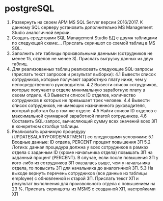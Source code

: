 # postgreSQL

1. Развернуть на своем АРМ MS SQL Server версии 2016/2017. К данному
SQL серверу установить дополнительно MS Management Studio аналогичной
версии.
2. Создать средствами SQL Management Studio БД с двумя таблицами по
следующей схеме:...
Прислать скриншот со схемой таблиц в MS SQL.
3. Заполнить эти таблицы произвольными данными (сотрудников не
менее 15, отделов не менее 3). Прислать выгрузку данных из двух таблиц.
4. Для реализованных таблиц реализовать следующие SQL-запросы
(прислать текст запросов и результат выборки):
4.1 Вывести список сотрудников, которые получают заработную
плату ниже, чем у непосредственного руководителя.
4.2 Вывести список сотрудников, которые получают в отделе
минимальную заработную плату в своем отделе.
4.3 Вывести список ID отделов, количество сотрудников в которых
не превышает трех человек.
4.4 Вывести список сотрудников, не имеющих назначенного
руководителя, который работал бы в том же отделе.
4.5 Найти список ID отделов с максимальной суммарной заработной
платой сотрудников.
4.6 Составить SQL-запрос, вычисляющий сумму всех значений всех
ЗП в конкретном столбце таблицы.
5. Реализовать хранимую процедуру (UPDATESALARYFORDEPARTMENT) со
следующими условиями:
5.1 Входные данные: ID отдела, PERCENT процент повышения ЗП
5.2 Логика: данная процедура должна у всех сотрудников в рамках отдела с
заданным ID (кроме начальника отдела) повышать ЗП на заданный
процент (PERCENT). В случае, если после повышения ЗП у кого-либо из
сотрудников ЗП оказалась выше, чем у начальника отдела, то повысить
ЗП для начальника до аналогичной ЗП.
5.3 На выходе вернуть перечень сотрудников (все данные из таблицы
employee) с обновленной и старой ЗП.
Прислать текст ХП и результат выполнения для произвольного отдела с
повышением на 23 %. Прислать скриншоты из MSMS с созданной ХП,
настройками ХП
